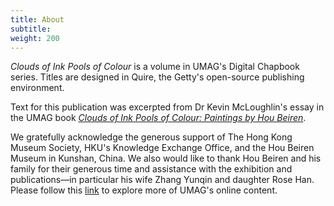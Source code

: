 ```yaml
---
title: About
subtitle:
weight: 200
---
```


*Clouds of Ink Pools of Colour* is a volume in UMAG's Digital Chapbook series. Titles are designed in Quire, the Getty's open-source publishing environment.  

Text for this publication was excerpted from Dr Kevin McLoughlin's essay in the UMAG book [*Clouds of Ink Pools of Colour: Paintings by Hou Beiren*](https://hkupress.hku.hk/pro/1820.php).

We gratefully acknowledge the generous support of The Hong Kong Museum Society, HKU's Knowledge Exchange Office, and the Hou Beiren Museum in Kunshan, China. We also would like to thank Hou Beiren and his family for their generous time and assistance with the exhibition and publications—in particular his wife Zhang Yunqin and daughter Rose Han. Please follow this [link](https://www.umag.hku.hk/en/) to explore more of UMAG's online content.
